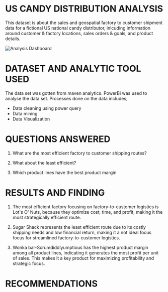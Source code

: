 # US CANDY DISTRIBUTION ANALYSIS

This dataset is about the sales and geospatial factory to customer shipment data for a fictional US national candy distributor, inlcuding information around customer & factory locations, sales orders & goals, and product details.

![Analysis Dashboard](https://github.com/Mikey3836/US-CANDY-DISTRIBUTION-ANALYSIS/blob/main/Screenshot%202025-07-16%20040209.png)

# DATASET AND ANALYTIC TOOL USED

The data set was gotten from maven analytics. PowerBi was used to analyse the data set. Processes done on the data includes;
- Data cleaning using power query
- Data mining
- Data Visualization

# QUESTIONS ANSWERED

1. What are the most efficient factory to customer shipping routes?

2. What about the least efficient?

3. Which product lines have the best product margin

# RESULTS AND FINDING

1. The most efficient factory focusing on factory-to-customer logistics is Lot's O' Nuts, because they optimize cost, time, and profit, making it the most strategically efficient route.
   
2. Sugar Shack represents the least efficient route due to its costly shipping needs and low financial return, making it a not ideal focus focus for streamlined factory-to-customer logistics.

3. Wonka bar-Scrumdiddlyumptious has the highest product margin among all product lines, indicating it generates the most profit per unit of sales. This makes it a key product for maximizing profitability and strategic focus.

# RECOMMENDATIONS
